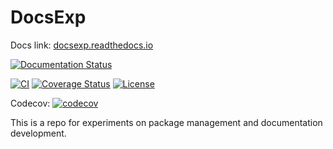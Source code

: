 # DocsExp

Docs link: [docsexp.readthedocs.io](https://docsexp.readthedocs.io/)

[![Documentation Status](https://readthedocs.org/projects/docsexp/badge/?version=latest)](https://docsexp.readthedocs.io/?badge=latest)
<!-- [![Build Status](https://travis-ci.org/AgentDS/DocsExp.svg?branch=main)](https://travis-ci.org/AgentDS/DocsExp) -->
[![CI](https://github.com/AgentDS/DocsExp/actions/workflows/CI.yml/badge.svg)](https://github.com/AgentDS/DocsExp/actions/workflows/CI.yml)
[![Coverage Status](https://coveralls.io/repos/github/AgentDS/DocsExp/badge.svg?branch=main)](https://coveralls.io/github/AgentDS/DocsExp?branch=main)
[![License](https://img.shields.io/badge/license-MIT-blue.svg)](https://img.shields.io/badge/license-MIT-blue.svg)

Codecov: [![codecov](https://codecov.io/gh/AgentDS/DocsExp/branch/main/graph/badge.svg?token=3M9K3NE5R1)](https://codecov.io/gh/AgentDS/DocsExp)

This is a repo for experiments on package management and documentation development.

